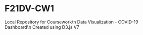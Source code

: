 # F21DV-CW1
Local Repository for Coursework\n
Data Visualization - COVID-19 Dashboard\n
Created using D3.js V7
